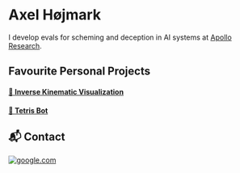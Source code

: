 # Axel Højmark

I develop evals for scheming and deception in AI systems at [Apollo Research](https://www.apolloresearch.ai).

## Favourite Personal Projects

#### [🦾 Inverse Kinematic Visualization](https://github.com/hojmax/kinematic_vis)

#### [🧩 Tetris Bot](https://github.com/hojmax/Tetris-Bot)

## 📬 Contact

[![google.com](https://img.shields.io/badge/LinkedIn-0077B5?style=for-the-badge&logo=linkedin&logoColor=white)](https://www.linkedin.com/in/axelhojmark/)
